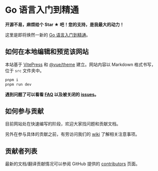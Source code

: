 # Go 语言入门到精通

**开源不易，麻烦给个 Star ★ 吧！您的支持，是我最大的动力！**

这里是即将焕然一新的 [Go 语言入门到精通](https://go.ganzhixiong.com/)。

## 如何在本地编辑和预览该网站

本站基于 [VitePress](https://github.com/vuejs/vitepress) 和 [@vue/theme](https://github.com/vuejs/vue-theme) 建立。网站内容以 Markdown 格式书写，位于 `src` 文件夹中。

```sh
pnpm i
pnpm run dev
```

**遇到问题了可以看看 [FAQ](https://github.com/golang-studio/go-docs/blob/main/FAQ.md) 以及被关闭的 [issues](https://github.com/golang-studio/go-docs/issues?q=is%3Aissue+is%3Aclosed)。**

## 如何参与贡献

目前网站处在快速编写的阶段，欢迎大家找问题和贡献文档。

另外在参与具体的贡献之前，有劳访问我们的 [wiki](https://github.com/golang-studio/go-docs/wiki) 了解相关注意事项。

## 贡献者列表

最新的文档/翻译贡献情况可以参阅 GitHub 提供的 [contributors](https://github.com/golang-studio/go-docs/graphs/contributors) 页面。

